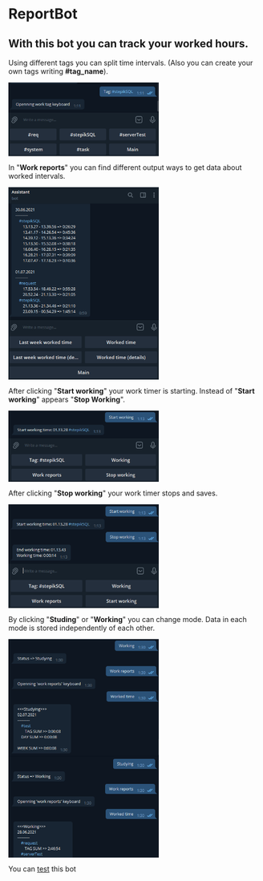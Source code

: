 # ReportBot

## With this bot you can track your worked hours. 

Using different tags you can split time intervals. (Also you can create your own tags writing **#tag_name**).

<img align="center" src="https://github.com/TAPAKAHOKOT/ReportBot/blob/main/imgs/tags.png" width="300">


In "**Work reports**" you can find different output ways to get data about worked intervals.

<img align="center" src="https://github.com/TAPAKAHOKOT/ReportBot/blob/main/imgs/im_worked_time_det.png" width="300"> 

After clicking "**Start working**" your work timer is starting. Instead of "**Start working**" appears "**Stop Working**".

<img align="center" src="https://github.com/TAPAKAHOKOT/ReportBot/blob/main/imgs/start.png" width="300"> 

After clicking "**Stop working**" your work timer stops and saves.

<img align="center" src="https://github.com/TAPAKAHOKOT/ReportBot/blob/main/imgs/stop.png" width="300"> 

By clicking "**Studing**" or "**Working**" you can change mode. Data in each mode is stored independently of each other.

<img align="center" src="https://github.com/TAPAKAHOKOT/ReportBot/blob/main/imgs/studying.png" width="300"> 

<img align="center" src="https://github.com/TAPAKAHOKOT/ReportBot/blob/main/imgs/working.png" width="300"> 


You can [test](https://t.me/clear_reports_sender_bot) this bot
